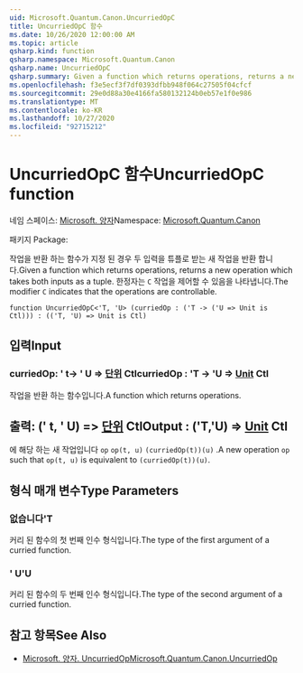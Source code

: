 ```yaml
---
uid: Microsoft.Quantum.Canon.UncurriedOpC
title: UncurriedOpC 함수
ms.date: 10/26/2020 12:00:00 AM
ms.topic: article
qsharp.kind: function
qsharp.namespace: Microsoft.Quantum.Canon
qsharp.name: UncurriedOpC
qsharp.summary: Given a function which returns operations, returns a new operation which takes both inputs as a tuple. The modifier `C` indicates that the operations are controllable.
ms.openlocfilehash: f3e5ecf3f7df0393dfbb948f064c27505f04cfcf
ms.sourcegitcommit: 29e0d88a30e4166fa580132124b0eb57e1f0e986
ms.translationtype: MT
ms.contentlocale: ko-KR
ms.lasthandoff: 10/27/2020
ms.locfileid: "92715212"
---
```

# <a name="uncurriedopc-function"></a><span data-ttu-id="9e931-102">UncurriedOpC 함수</span><span class="sxs-lookup"><span data-stu-id="9e931-102">UncurriedOpC function</span></span>

<span data-ttu-id="9e931-103">네임 스페이스: [Microsoft. 양자](xref:Microsoft.Quantum.Canon)</span><span class="sxs-lookup"><span data-stu-id="9e931-103">Namespace: [Microsoft.Quantum.Canon](xref:Microsoft.Quantum.Canon)</span></span>

<span data-ttu-id="9e931-104">패키지 [](https://nuget.org/packages/)</span><span class="sxs-lookup"><span data-stu-id="9e931-104">Package: [](https://nuget.org/packages/)</span></span>


<span data-ttu-id="9e931-105">작업을 반환 하는 함수가 지정 된 경우 두 입력을 튜플로 받는 새 작업을 반환 합니다.</span><span class="sxs-lookup"><span data-stu-id="9e931-105">Given a function which returns operations, returns a new operation which takes both inputs as a tuple.</span></span>
<span data-ttu-id="9e931-106">한정자는 `C` 작업을 제어할 수 있음을 나타냅니다.</span><span class="sxs-lookup"><span data-stu-id="9e931-106">The modifier `C` indicates that the operations are controllable.</span></span>

```qsharp
function UncurriedOpC<'T, 'U> (curriedOp : ('T -> ('U => Unit is Ctl))) : (('T, 'U) => Unit is Ctl)
```


## <a name="input"></a><span data-ttu-id="9e931-107">입력</span><span class="sxs-lookup"><span data-stu-id="9e931-107">Input</span></span>

### <a name="curriedop--t---u--unit-ctl"></a><span data-ttu-id="9e931-108">curriedOp: ' t-> ' U => [단위](xref:microsoft.quantum.lang-ref.unit) Ctl</span><span class="sxs-lookup"><span data-stu-id="9e931-108">curriedOp : 'T -> 'U => [Unit](xref:microsoft.quantum.lang-ref.unit) Ctl</span></span>

<span data-ttu-id="9e931-109">작업을 반환 하는 함수입니다.</span><span class="sxs-lookup"><span data-stu-id="9e931-109">A function which returns operations.</span></span>



## <a name="output--tu--unit-ctl"></a><span data-ttu-id="9e931-110">출력: (' t, ' U) => [단위](xref:microsoft.quantum.lang-ref.unit) Ctl</span><span class="sxs-lookup"><span data-stu-id="9e931-110">Output : ('T,'U) => [Unit](xref:microsoft.quantum.lang-ref.unit) Ctl</span></span>

<span data-ttu-id="9e931-111">에 해당 하는 새 작업입니다 `op` `op(t, u)` `(curriedOp(t))(u)` .</span><span class="sxs-lookup"><span data-stu-id="9e931-111">A new operation `op` such that `op(t, u)` is equivalent to `(curriedOp(t))(u)`.</span></span>

## <a name="type-parameters"></a><span data-ttu-id="9e931-112">형식 매개 변수</span><span class="sxs-lookup"><span data-stu-id="9e931-112">Type Parameters</span></span>

### <a name="t"></a><span data-ttu-id="9e931-113">없습니다</span><span class="sxs-lookup"><span data-stu-id="9e931-113">'T</span></span>

<span data-ttu-id="9e931-114">커리 된 함수의 첫 번째 인수 형식입니다.</span><span class="sxs-lookup"><span data-stu-id="9e931-114">The type of the first argument of a curried function.</span></span>
### <a name="u"></a><span data-ttu-id="9e931-115">' U</span><span class="sxs-lookup"><span data-stu-id="9e931-115">'U</span></span>

<span data-ttu-id="9e931-116">커리 된 함수의 두 번째 인수 형식입니다.</span><span class="sxs-lookup"><span data-stu-id="9e931-116">The type of the second argument of a curried function.</span></span>

## <a name="see-also"></a><span data-ttu-id="9e931-117">참고 항목</span><span class="sxs-lookup"><span data-stu-id="9e931-117">See Also</span></span>

- [<span data-ttu-id="9e931-118">Microsoft. 양자. UncurriedOp</span><span class="sxs-lookup"><span data-stu-id="9e931-118">Microsoft.Quantum.Canon.UncurriedOp</span></span>](xref:Microsoft.Quantum.Canon.UncurriedOp)